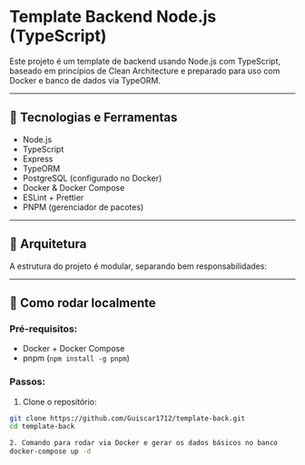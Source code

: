# Template Backend Node.js (TypeScript)

Este projeto é um template de backend usando Node.js com TypeScript, baseado em princípios de Clean Architecture e preparado para uso com Docker e banco de dados via TypeORM.

---

## 🚀 Tecnologias e Ferramentas

- Node.js
- TypeScript
- Express
- TypeORM
- PostgreSQL (configurado no Docker)
- Docker & Docker Compose
- ESLint + Prettier
- PNPM (gerenciador de pacotes)

---

## 🧱 Arquitetura

A estrutura do projeto é modular, separando bem responsabilidades:

---

## 🧪 Como rodar localmente

### Pré-requisitos:

- Docker + Docker Compose
- pnpm (`npm install -g pnpm`)

### Passos:

1. Clone o repositório:

```bash
git clone https://github.com/Guiscar1712/template-back.git
cd template-back

2. Comando para rodar via Docker e gerar os dados básicos no banco
docker-compose up -d
```
